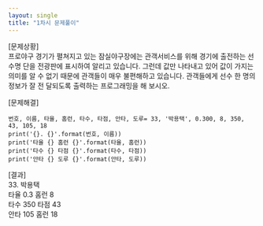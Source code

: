 ```yaml
---
layout: single
title: "1차시 문제풀이"
---
```



[문제상황]  
프로야구 경기가 펼쳐지고 있는 잠실야구장에는 관객서비스를 위해 경기에 출전하는 선수명
단을 전광판에 표시하여 알리고 있습니다. 그런데 값만 나타내고 있어 값이 가지는 의미를 알
수 없기 때문에 관객들이 매우 불편해하고 있습니다. 관객들에게 선수 한 명의 정보가 잘 전
달되도록 출력하는 프로그래밍을 해 보시오.

[문제해결]  
~~~  
번호, 이름, 타율, 홈런, 타수, 타점, 안타, 도루= 33, '박용택', 0.300, 8, 350, 43, 105, 18  
print('{}. {}'.format(번호, 이름))  
print('타율 {} 홈런 {}'.format(타율, 홈런))  
print('타수 {} 타점 {}'.format(타수, 타점))  
print('안타 {} 도루 {}'.format(안타, 도루))  
~~~

[결과]  
33. 박용택  
타율 0.3 홈런 8  
타수 350 타점 43  
안타 105 홈런 18  


